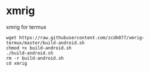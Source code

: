 # xmrig
xmrig for termux

```
wget https://raw.githubusercontent.com/zcdk077/xmrig-termux/master/build-android.sh
chmod +x build-android.sh
./build-android.sh
rm -r build-android.sh
cd xmrig
```
